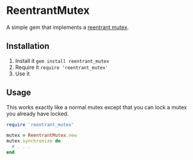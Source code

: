 ReentrantMutex
==============

A simple gem that implements a [reentrant mutex](https://en.wikipedia.org/wiki/Reentrant_mutex).

Installation
------------

1. Install it `gem install reentrant_mutex`
2. Require it `require 'reentrant_mutex'`
3. Use it

Usage
-----

This works exactly like a normal mutex except that you can lock a mutex you already have locked.

```ruby
require 'reentrant_mutex'

mutex = ReentrantMutex.new
mutex.synchronize do
  # . . .
end
```
